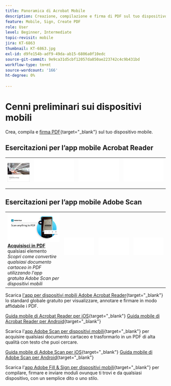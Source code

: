 ```yaml
---
title: Panoramica di Acrobat Mobile
description: Creazione, compilazione e firma di PDF sul tuo dispositivo mobile
feature: Mobile, Sign, Create PDF
role: User
level: Beginner, Intermediate
topic-revisit: mobile
jira: KT-6863
thumbnail: KT-6863.jpg
exl-id: d9fe154b-adf9-49da-ab15-6806a0f10edc
source-git-commit: 9e9ca31d5cbf12057da850ae223742c4c9b431bd
workflow-type: tm+mt
source-wordcount: '166'
ht-degree: 0%

---
```


# Cenni preliminari sui dispositivi mobili

Crea, compila e [firma PDF](https://www.adobe.com/it/acrobat/online/sign-pdf.html){target="_blank"} sul tuo dispositivo mobile.

## Esercitazioni per l’app mobile Acrobat Reader

<table style="table-layout:fixed">
<tr>
  <td>
    <a href="../getting-started/productivity.md">
      <img alt="Produttività ovunque ti trovi" src="../assets/productivity.png" />
    </a>
  </td>
  <td>
   <img alt="Spaziatore" src="../assets/Whitespacer.png" />
    <div>
    <br>
  </td>
  <td>
   <img alt="Spaziatore" src="../assets/Whitespacer.png" />
    <div>
    <br>
  </td>
   <td>
   <img alt="Spaziatore" src="../assets/Whitespacer.png" />
    <div>
    <br>
  </td>
</tr>
</table>

## Esercitazioni per l’app mobile Adobe Scan

<table style="table-layout:fixed">
<tr>
  <td>
    <a href="scan-mobile-app.md">
      <img alt="Acquisisci in PDF qualsiasi documento" src="../assets/Scanmobile.png" />
    </a>
    <div>
     <a href="scan-mobile-app.md"><strong>Acquisisci in PDF</strong></a> qualsiasi elemento
    </div>
    <em>Scopri come convertire qualsiasi documento cartaceo in PDF utilizzando l'app gratuita Adobe Scan per dispositivi mobili</em>
    <br>
  </td>
  <td>
   <img alt="Spaziatore" src="../assets/Whitespacer.png" />
    <div>
    <br>
  </td>
  <td>
   <img alt="Spaziatore" src="../assets/Whitespacer.png" />
    <div>
    <br>
  </td>
   <td>
   <img alt="Spaziatore" src="../assets/Whitespacer.png" />
    <div>
    <br>
  </td>
</tr>
</table>

Scarica [l&#39;app per dispositivi mobili Adobe Acrobat Reader](https://www.adobe.com/acrobat/mobile/acrobat-reader.html){target="_blank"} lo standard globale gratuito per visualizzare, annotare e firmare in modo affidabile i PDF.

[Guida mobile di Acrobat Reader per iOS](https://www.adobe.com/devnet-docs/acrobat/ios/en/){target="_blank"}
[Guida mobile di Acrobat Reader per Android](https://www.adobe.com/devnet-docs/acrobat/android/en/){target="_blank"}

Scarica l&#39;[app Adobe Scan per dispositivi mobili](https://www.adobe.com/acrobat/mobile/scanner-app.html){target="_blank"} per acquisire qualsiasi documento cartaceo e trasformarlo in un PDF di alta qualità con testo che puoi cercare.

[Guida mobile di Adobe Scan per iOS](https://www.adobe.com/devnet-docs/adobescan/ios/en/){target="_blank"}
[Guida mobile di Adobe Scan per Android](https://www.adobe.com/devnet-docs/adobescan/android/en/){target="_blank"}

Scarica l&#39;[app Adobe Fill &amp; Sign per dispositivi mobili](https://www.adobe.com/acrobat/mobile/fill-sign-pdfs.html){target="_blank"} per compilare, firmare e inviare moduli ovunque ti trovi e da qualsiasi dispositivo, con un semplice dito o uno stilo.
